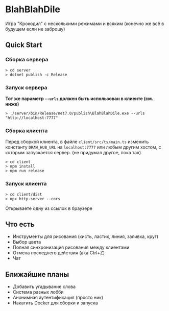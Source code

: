 # BlahBlahDile

Игра "Крокодил" с несколькими режимами и всяким (конечно же всё в будущем если не заброшу)

## Quick Start

### Сборка сервера

```console
> cd server
> dotnet publish -c Release
```

### Запуск сервера

**Тот же параметр `--urls` должен быть использован в клиенте (см. ниже)**

```console
> ./server/bin/Release/net7.0/publish\BlahBlahDile.exe --urls "http://localhost:7777"
```

### Сборка клиента

Перед сборкой клиента, в файле `client/src/ts/main.ts` изменить константу `DRAW_HUB_URL` на `localhost:7777` или любым другим хостом, с которым запускается сервер. (не придумал другое, пока так).
```console
> cd client
> npm install
> npm run release
```

### Запуск клиента
```console
> cd client/dist
> npx http-server --cors
```

Открываете одну из ссылок в браузере

## Что есть

- Инструменты для рисования (кисть, ластик, линия, заливка, круг)
- Выбор цвета
- Полная синхронизация рисования между клиентами
- Отмена последнего действия (aka Ctrl+Z)
- Чат

## Ближайшие планы

- Добавить угадывание слова
- Система разных лобби
- Анонимная аутентификация (просто ник)
- Накатить Docker для сборки и запуска
